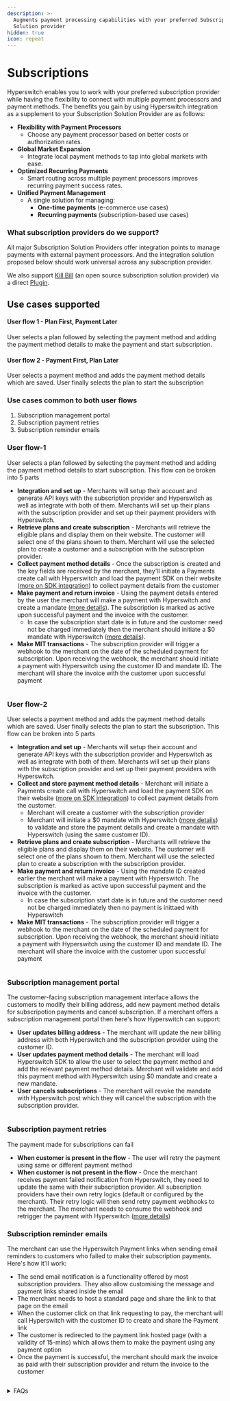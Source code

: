 ```yaml
---
description: >-
  Augments payment processing capabilities with your preferred Subscription
  Solution provider
hidden: true
icon: repeat
---
```


# Subscriptions

Hyperswitch enables you to work with your preferred subscription provider while having the flexibility to connect with multiple payment processors and payment methods. The benefits you gain by using Hyperswitch integration as a supplement to your Subscription Solution Provider are as follows:

* **Flexibility with Payment Processors**
  * Choose any payment processor based on better costs or authorization rates.
* **Global Market Expansion**
  * Integrate local payment methods to tap into global markets with ease.
* **Optimized Recurring Payments**
  * Smart routing across multiple payment processors improves recurring payment success rates.
* **Unified Payment Management**
  * A single solution for managing:
    * **One-time payments** (e-commerce use cases)
    * **Recurring payments** (subscription-based use cases)

### What subscription providers do we support?

All major Subscription Solution Providers offer integration points to manage payments with external payment processors. And the integration solution proposed below should work universal across any subscription provider.

We also support [Kill Bill](https://killbill.io/) (an open source subscription solution provider) via a direct [Plugin](https://github.com/juspay/hyperswitch-killbill-plugin).

## Use cases supported

#### **User flow 1 -** Plan First, Payment Later

User selects a plan followed by selecting the payment method and adding the payment method details to make the payment and start subscription.&#x20;

#### User flow 2 - **Payment First, Plan Later**

User selects a payment method and adds the payment method details which are saved. User finally selects the plan to start the subscription

### Use cases common to both user flows

1. Subscription management portal
2. Subscription payment retries
3. Subscription reminder emails

### User flow-1&#x20;

User selects a plan followed by selecting the payment method and adding the payment method details to start subscription. This flow can be broken into 5 parts

* **Integration and set up** - Merchants will setup their account and generate API keys with the subscription provider and Hyperswitch as well as integrate with both of them. Merchants will set up their plans with the subscription provider and set up their payment providers with Hyperswitch.
* **Retrieve plans and create subscription** - Merchants will retrieve the eligible plans and display them on their website. The customer will select one of the plans shown to them. Merchant will use the selected plan to create a customer and a subscription with the subscription provider. &#x20;
* **Collect payment method details** - Once the subscription is created and the key fields are received by the merchant, they'll initiate a Payments create call with Hyperswitch and load the payment SDK on their website ([more on SDK integration](https://docs.hyperswitch.io/hyperswitch-cloud/integration-guide)) to collect payment details from the customer&#x20;
* **Make payment and return invoice** - Using the payment details entered by the user the merchant will make a payment with Hyperswitch and create a mandate ([more details](https://docs.hyperswitch.io/features/payment-flows-and-management/mandates-and-recurring-payments)). The subscription is marked as active upon successful payment and the invoice with the customer.
  * In case the subscription start date is in future and the customer need not be charged immediately then the merchant should initiate a $0 mandate with Hyperswitch ([more details](https://docs.hyperswitch.io/features/payment-flows-and-management/zero-amount-authorization)).  &#x20;
* **Make MIT transactions** - The subscription provider will trigger a webhook to the merchant on the date of the scheduled payment for subscription. Upon receiving the webhook, the merchant should initiate a payment with Hyperswitch using the customer ID and mandate ID. The merchant will share the invoice with the customer upon successful payment

<figure><img src="../../.gitbook/assets/image (143).png" alt=""><figcaption></figcaption></figure>

### User flow-2

User selects a payment method and adds the payment method details which are saved. User finally selects the plan to start the subscription. This flow can be broken into 5 parts

* **Integration and set up** - Merchants will setup their account and generate API keys with the subscription provider and Hyperswitch as well as integrate with both of them. Merchants will set up their plans with the subscription provider and set up their payment providers with Hyperswitch. &#x20;
* **Collect and store payment method details** - Merchant will initiate a Payments create call with Hyperswitch and load the payment SDK on their website ([more on SDK integration](https://docs.hyperswitch.io/hyperswitch-cloud/integration-guide)) to collect payment details from the customer.
  * Merchant will create a customer with the subscription provider
  * Merchant will initiate a $0 mandate with Hyperswitch ([more details](https://docs.hyperswitch.io/features/payment-flows-and-management/zero-amount-authorization)) to validate and store the payment details and create a mandate with Hyperswitch (using the same customer ID).  &#x20;
* **Retrieve plans and create subscription** - Merchants will retrieve the eligible plans and display them on their website. The customer will select one of the plans shown to them. Merchant will use the selected plan to create a subscription with the subscription provider.
* **Make payment and return invoice** - Using the mandate ID created earlier the merchant will make a payment with Hyperswitch. The subscription is marked as active upon successful payment and the invoice with the customer.
  * In case the subscription start date is in future and the customer need not be charged immediately then no payment is inittaed with Hyperswitch
* **Make MIT transactions** - The subscription provider will trigger a webhook to the merchant on the date of the scheduled payment for subscription. Upon receiving the webhook, the merchant should initiate a payment with Hyperswitch using the customer ID and mandate ID. The merchant will share the invoice with the customer upon successful payment

<figure><img src="../../.gitbook/assets/image (146).png" alt=""><figcaption></figcaption></figure>

### Subscription management portal

The customer-facing subscription management interface allows the customers to modify their billing address, add new payment method details for subscripotion payments and cancel subscription. If a merchant offers a subscription management portal then here's how Hyperswitch can support:

* **User updates billing address**  - The merchant will update the new billing address with both Hyperswitch and the subscription provider using the customer ID.
* **User updates payment method details** -  The merchant will load Hyperswitch SDK to allow the user to select the payment method and add the relevant payment method details. Merchant will validate and add this payment method with Hyperswitch using $0 mandate and create a new mandate.
* **User cancels subscriptions** - The merchant will revoke the mandate with Hyperswitch post which they will cancel the subscription with the subscription provider.

<figure><img src="../../.gitbook/assets/image (144).png" alt=""><figcaption></figcaption></figure>

### Subscription payment retries&#x20;

The payment made for subscriptions can fail&#x20;

* **When customer is present in the flow** - The user will retry the payment using same or different payment method
* **When customer is not present in the flow** - Once the merchant receives payment failed notification from Hyperswitch, they need to update the same with their subscription provider. All subscription providers have their own retry logics (default or configured by the merchant). Their retry logic will then send retry payment webhooks to the merchant. The merchant needs to consume the webhook and retrigger the payment with Hyperswitch ([more details](subscriptions.md#what-subscription-use-cases-do-we-support))&#x20;

### Subscription reminder emails

The merchant can use the Hyperswitch Payment links when sending email reminders to customers who failed to make their subscription payments. Here's how it'll work:

* The send email notification is a functionality offered by most subscription providers. They also allow customising the message and payment links shared inside the email
* &#x20;The merchant needs to host a standard page and share the link to that page on the email
* When the customer click on that link requesting to pay, the merchant will call Hyperswitch with the customer ID to create and share the Payment link
* The customer is redirected to the payment link hosted page (with a validity of 15-mins) which allows them to make the payment using any payment option
* Once the payment is successful, the merchant should mark the invoice as paid with their subscription provider and return the invoice to the customer

<figure><img src="../../.gitbook/assets/image (145).png" alt=""><figcaption></figcaption></figure>

<details>

<summary>FAQs</summary>

#### Can I bring in my own subscription provider ?&#x20;

Yes, we support any subscription provider using the above framework.

#### Can I process both one-time payments and recurring payments via the same setup?

Yes, once you're integrated with Hyperswitch, you'll be able to process both one-time payments and recurring payments.

</details>
